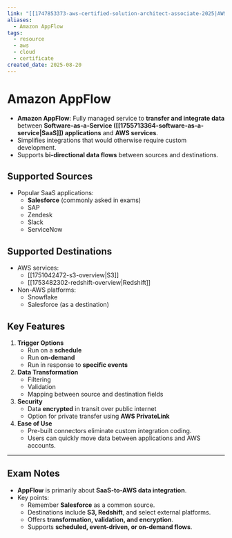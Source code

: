 ```yaml
---
link: "[[1747853373-aws-certified-solution-architect-associate-2025|AWS Certified Solution Architect Associate 2025]]"
aliases:
  - Amazon AppFlow
tags:
  - resource
  - aws
  - cloud
  - certificate
created_date: 2025-08-20
---
```

# Amazon AppFlow
- **Amazon AppFlow**: Fully managed service to **transfer and integrate data** between **Software-as-a-Service ([[1755713364-software-as-a-service|SaaS]]) applications** and **AWS services**.
- Simplifies integrations that would otherwise require custom development.
- Supports **bi-directional data flows** between sources and destinations.

## Supported Sources
- Popular SaaS applications:
  - **Salesforce** (commonly asked in exams)
  - SAP
  - Zendesk
  - Slack
  - ServiceNow

## Supported Destinations
- AWS services:
  - [[1751042472-s3-overview|S3]]
  - [[1753482302-redshift-overview|Redshift]]
- Non-AWS platforms:
  - Snowflake
  - Salesforce (as a destination)

## Key Features
1. **Trigger Options**
   - Run on a **schedule**
   - Run **on-demand**
   - Run in response to **specific events**
2. **Data Transformation**
   - Filtering
   - Validation
   - Mapping between source and destination fields
3. **Security**
   - Data **encrypted** in transit over public internet
   - Option for private transfer using **AWS PrivateLink**
4. **Ease of Use**
   - Pre-built connectors eliminate custom integration coding.
   - Users can quickly move data between applications and AWS accounts.

---

## Exam Notes
- **AppFlow** is primarily about **SaaS-to-AWS data integration**.
- Key points:
  - Remember **Salesforce** as a common source.
  - Destinations include **S3, Redshift**, and select external platforms.
  - Offers **transformation, validation, and encryption**.
  - Supports **scheduled, event-driven, or on-demand flows**.
